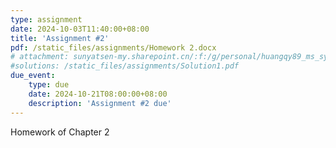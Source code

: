 ```yaml
---
type: assignment
date: 2024-10-03T11:40:00+08:00
title: 'Assignment #2'
pdf: /static_files/assignments/Homework 2.docx
# attachment: sunyatsen-my.sharepoint.cn/:f:/g/personal/huangqy89_ms_sysu_edu_cn/En6Hv-MsAVBAryv6Gc__N3kBPoV_gh0fH4_g4vEhm6Qj4Q?e=IsSSZE
#solutions: /static_files/assignments/Solution1.pdf
due_event: 
    type: due
    date: 2024-10-21T08:00:00+08:00
    description: 'Assignment #2 due'
---
```

Homework of Chapter 2